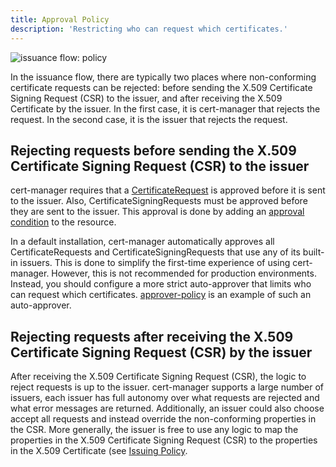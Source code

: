 ```yaml
---
title: Approval Policy
description: 'Restricting who can request which certificates.'
---
```


![issuance flow: policy](/images/issuance-flow-policy.png)

In the issuance flow, there are typically two places where non-conforming certificate
requests can be rejected: before sending the X.509 Certificate Signing Request (CSR) to the
issuer, and after receiving the X.509 Certificate by the issuer. In the first case,
it is cert-manager that rejects the request. In the second case, it is the issuer
that rejects the request.

## Rejecting requests before sending the X.509 Certificate Signing Request (CSR) to the issuer

cert-manager requires that a [CertificateRequest](../../concepts/certificaterequest.md)
is approved before it is sent to the issuer. Also, CertificateSigningRequests must
be approved before they are sent to the issuer. This approval is done by adding an
[approval condition](../../concepts/certificaterequest.md#approval) to the resource.

In a default installation, cert-manager automatically approves all CertificateRequests
and CertificateSigningRequests that use any of its built-in issuers. This is done to
simplify the first-time experience of using cert-manager. However, this is not
recommended for production environments. Instead, you should configure a more strict
auto-approver that limits who can request which certificates. [approver-policy](approver-policy)
is an example of such an auto-approver.

## Rejecting requests after receiving the X.509 Certificate Signing Request (CSR) by the issuer

After receiving the X.509 Certificate Signing Request (CSR), the logic to reject requests
is up to the issuer. cert-manager supports a large number of issuers, each issuer
has full autonomy over what requests are rejected and what error messages are returned.
Additionally, an issuer could also choose accept all requests and instead
override the non-conforming properties in the CSR. More generally,
the issuer is free to use any logic to map the properties in the X.509 Certificate Signing Request (CSR)
to the properties in the X.509 Certificate (see [Issuing Policy](../issuing.md).

